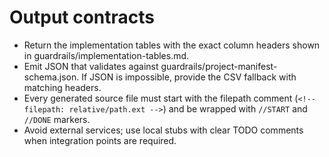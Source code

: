 # Output contracts

- Return the implementation tables with the exact column headers shown in guardrails/implementation-tables.md.
- Emit JSON that validates against guardrails/project-manifest-schema.json. If JSON is impossible, provide the CSV fallback with matching headers.
- Every generated source file must start with the filepath comment (`<!-- filepath: relative/path.ext -->`) and be wrapped with `//START` and `//DONE` markers.
- Avoid external services; use local stubs with clear TODO comments when integration points are required.
